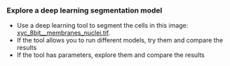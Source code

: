 ### Explore a deep learning segmentation model
- Use a deep learning tool to segment the cells in this image: [xyc_8bit__membranes_nuclei.tif](https://github.com/NEUBIAS/training-resources/raw/master/image_data/xyc_8bit__membranes_nuclei.tif).
- If the tool allows you to run different models, try them and compare the results
- If the tool has parameters, explore them and compare the results